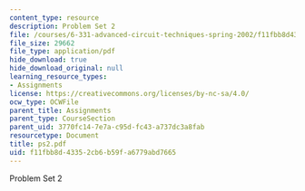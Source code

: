 ```yaml
---
content_type: resource
description: Problem Set 2
file: /courses/6-331-advanced-circuit-techniques-spring-2002/f11fbb8d43352cb6b59fa6779abd7665_ps2.pdf
file_size: 29662
file_type: application/pdf
hide_download: true
hide_download_original: null
learning_resource_types:
- Assignments
license: https://creativecommons.org/licenses/by-nc-sa/4.0/
ocw_type: OCWFile
parent_title: Assignments
parent_type: CourseSection
parent_uid: 3770fc14-7e7a-c95d-fc43-a737dc3a8fab
resourcetype: Document
title: ps2.pdf
uid: f11fbb8d-4335-2cb6-b59f-a6779abd7665
---
```

Problem Set 2